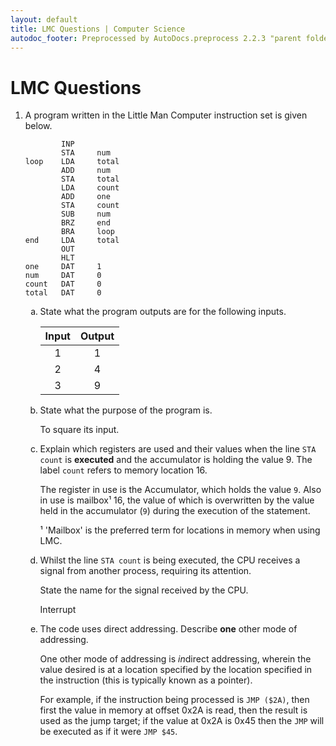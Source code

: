 ```yaml
---
layout: default
title: LMC Questions | Computer Science
autodoc_footer: Preprocessed by AutoDocs.preprocess 2.2.3 "parent folders in indexes *should* now display properly" ⓒ Starwort, 2020
---
```


<style>
ol ol {
    list-style-type: lower-alpha;
}
ol ol ol {
    list-style-type: lower-roman;
}
ol ol ol ol {
    list-style-type: decimal;
}
li:empty {
   position: absolute !important;
   top: -9999px !important;
   left: -9999px !important;
}
</style>

# LMC Questions

1. A program written in the Little Man Computer instruction set is given below.

    ```LMC
            INP
            STA     num
    loop    LDA     total
            ADD     num
            STA     total
            LDA     count
            ADD     one
            STA     count
            SUB     num
            BRZ     end
            BRA     loop
    end     LDA     total
            OUT
            HLT
    one     DAT     1
    num     DAT     0
    count   DAT     0
    total   DAT     0
    ```

    1. State what the program outputs are for the following inputs.

        Input | Output
        :---: | :----:
        1     | 1
        2     | 4
        3     | 9
    2. State what the purpose of the program is.

        To square its input.
    3. Explain which registers are used and their values when the line `STA count` is **executed** and the accumulator is holding the value 9. The label `count` refers to memory location 16.

        The register in use is the Accumulator, which holds the value `9`. Also in use is mailbox¹ 16, the value of which is overwritten by the value held in the accumulator (`9`) during the execution of the statement.

        ¹ 'Mailbox' is the preferred term for locations in memory when using LMC.

    4. Whilst the line `STA count` is being executed, the CPU receives a signal from another process, requiring its attention.

        State the name for the signal received by the CPU.

        Interrupt
    5. The code uses direct addressing. Describe **one** other mode of addressing.

        One other mode of addressing is *in*direct addressing, wherein the value desired is at a location specified by the location specified in the instruction (this is typically known as a pointer).

        For example, if the instruction being processed is `JMP ($2A)`, then first the value in memory at offset 0x2A is read, then the result is used as the jump target; if the value at 0x2A is 0x45 then the `JMP` will be executed as if it were `JMP $45`.
